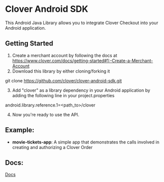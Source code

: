 Clover Android SDK
===================

This Android Java Library allows you to integrate Clover Checkout into your Android application. 

Getting Started
----------------
1. Create a merchant account by following the docs at https://www.clover.com/docs/getting-started#1:-Create-a-Merchant-Account
2. Download this library by either cloning/forking it 

git clone https://github.com/clover/clover-android-sdk.git

3. Add "clover" as a library dependency in your Android application by adding the following line in your project.properties

android.library.reference.1=<path_to>/clover

4. Now you're ready to use the API. 

Example:
---------

* __movie-tickets-app__: A simple app that demonstrates the calls involved in creating and authorizing a Clover Order


Docs:
-----
[Docs](https://www.clover.com/docs)

